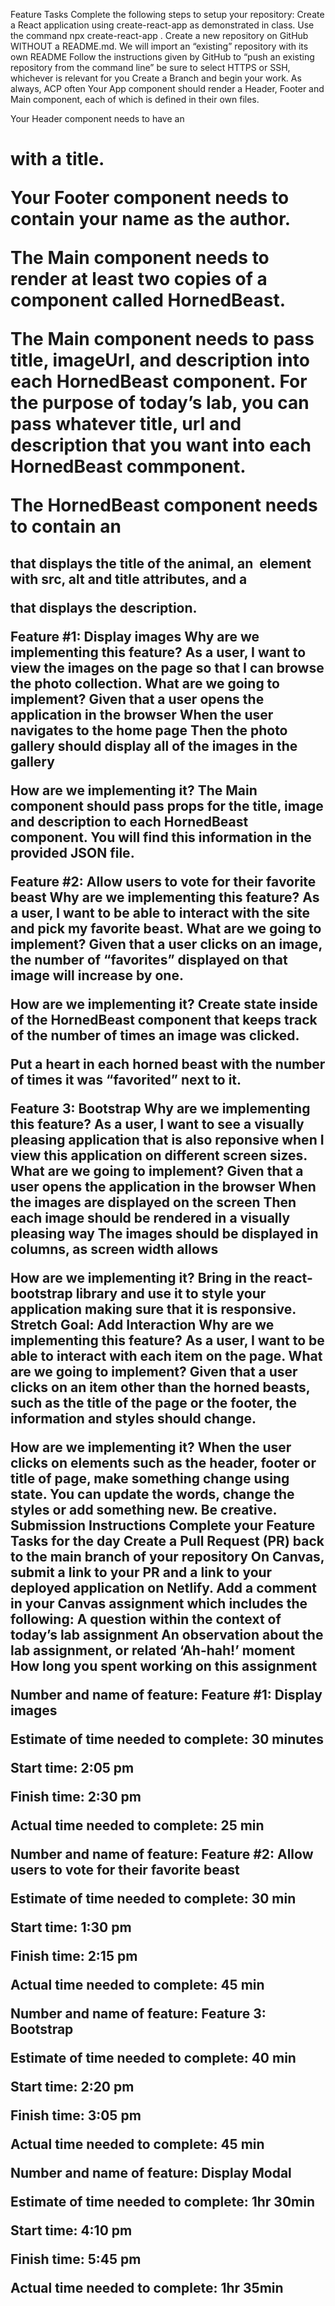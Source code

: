 
Feature Tasks
Complete the following steps to setup your repository:
Create a React application using create-react-app as demonstrated in class.
Use the command npx create-react-app <repo-name>.
Create a new repository on GitHub WITHOUT a README.md. We will import an “existing” repository with its own README
Follow the instructions given by GitHub to “push an existing repository from the command line”
be sure to select HTTPS or SSH, whichever is relevant for you
Create a Branch and begin your work. As always, ACP often
Your App component should render a Header, Footer and Main component, each of which is defined in their own files.

Your Header component needs to have an <h1> with a title.

Your Footer component needs to contain your name as the author.

The Main component needs to render at least two copies of a component called HornedBeast.

The Main component needs to pass title, imageUrl, and description into each HornedBeast component. For the purpose of today’s lab, you can pass whatever title, url and description that you want into each HornedBeast commponent.

The HornedBeast component needs to contain an <h2> that displays the title of the animal, an <img> element with src, alt and title attributes, and a <p> that displays the description.

Feature #1: Display images
Why are we implementing this feature?
As a user, I want to view the images on the page so that I can browse the photo collection.
What are we going to implement?
Given that a user opens the application in the browser
When the user navigates to the home page
Then the photo gallery should display all of the images in the gallery

How are we implementing it?
The Main component should pass props for the title, image and description to each HornedBeast component. You will find this information in the provided JSON file.

Feature #2: Allow users to vote for their favorite beast
Why are we implementing this feature?
As a user, I want to be able to interact with the site and pick my favorite beast.
What are we going to implement?
Given that a user clicks on an image, the number of “favorites” displayed on that image will increase by one.

How are we implementing it?
Create state inside of the HornedBeast component that keeps track of the number of times an image was clicked.

Put a heart in each horned beast with the number of times it was “favorited” next to it.

Feature 3: Bootstrap
Why are we implementing this feature?
As a user, I want to see a visually pleasing application that is also reponsive when I view this application on different screen sizes.
What are we going to implement?
Given that a user opens the application in the browser
When the images are displayed on the screen
Then each image should be rendered in a visually pleasing way
The images should be displayed in columns, as screen width allows

How are we implementing it?
Bring in the react-bootstrap library and use it to style your application making sure that it is responsive.
Stretch Goal: Add Interaction
Why are we implementing this feature?
As a user, I want to be able to interact with each item on the page.
What are we going to implement?
Given that a user clicks on an item other than the horned beasts, such as the title of the page or the footer, the information and styles should change.

How are we implementing it?
When the user clicks on elements such as the header, footer or title of page, make something change using state.
You can update the words, change the styles or add something new. Be creative.
Submission Instructions
Complete your Feature Tasks for the day
Create a Pull Request (PR) back to the main branch of your repository
On Canvas, submit a link to your PR and a link to your deployed application on Netlify. Add a comment in your Canvas assignment which includes the following:
A question within the context of today’s lab assignment
An observation about the lab assignment, or related ‘Ah-hah!’ moment
How long you spent working on this assignment

Number and name of feature: 
Feature #1: Display images

Estimate of time needed to complete: 30 minutes

Start time: 2:05 pm

Finish time: 2:30 pm

Actual time needed to complete: 25 min

Number and name of feature: Feature #2: Allow users to vote for their favorite beast

Estimate of time needed to complete: 30 min

Start time: 1:30 pm

Finish time: 2:15 pm

Actual time needed to complete: 45 min

Number and name of feature: Feature 3: Bootstrap

Estimate of time needed to complete: 40 min

Start time: 2:20 pm

Finish time: 3:05 pm

Actual time needed to complete: 45 min

Number and name of feature: Display Modal

Estimate of time needed to complete: 1hr 30min

Start time: 4:10 pm

Finish time: 5:45 pm

Actual time needed to complete: 1hr 35min

